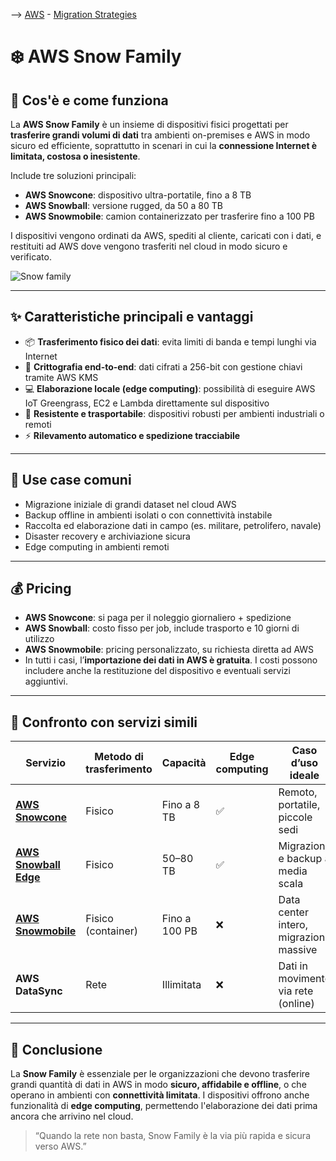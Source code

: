 --> [AWS](AWS.md)  -  [Migration Strategies](AWS-Migration-Strategies.md)
# ❄️ AWS Snow Family

## 📘 Cos'è e come funziona

La **AWS Snow Family** è un insieme di dispositivi fisici progettati per **trasferire grandi volumi di dati** tra ambienti on-premises e AWS in modo sicuro ed efficiente, soprattutto in scenari in cui la **connessione Internet è limitata, costosa o inesistente**.

Include tre soluzioni principali:
- **AWS Snowcone**: dispositivo ultra-portatile, fino a 8 TB
- **AWS Snowball**: versione rugged, da 50 a 80 TB
- **AWS Snowmobile**: camion containerizzato per trasferire fino a 100 PB

I dispositivi vengono ordinati da AWS, spediti al cliente, caricati con i dati, e restituiti ad AWS dove vengono trasferiti nel cloud in modo sicuro e verificato.

![Snow family](snow.png)

---

## ✨ Caratteristiche principali e vantaggi

- 📦 **Trasferimento fisico dei dati**: evita limiti di banda e tempi lunghi via Internet
- 🔐 **Crittografia end-to-end**: dati cifrati a 256-bit con gestione chiavi tramite AWS KMS
- 💻 **Elaborazione locale (edge computing)**: possibilità di eseguire AWS IoT Greengrass, EC2 e Lambda direttamente sul dispositivo
- 🚚 **Resistente e trasportabile**: dispositivi robusti per ambienti industriali o remoti
- ⚡ **Rilevamento automatico e spedizione tracciabile**

---

## 🚀 Use case comuni

- Migrazione iniziale di grandi dataset nel cloud AWS
- Backup offline in ambienti isolati o con connettività instabile
- Raccolta ed elaborazione dati in campo (es. militare, petrolifero, navale)
- Disaster recovery e archiviazione sicura
- Edge computing in ambienti remoti

---

## 💰 Pricing

- **AWS Snowcone**: si paga per il noleggio giornaliero + spedizione
- **AWS Snowball**: costo fisso per job, include trasporto e 10 giorni di utilizzo
- **AWS Snowmobile**: pricing personalizzato, su richiesta diretta ad AWS
- In tutti i casi, l’**importazione dei dati in AWS è gratuita**. I costi possono includere anche la restituzione del dispositivo e eventuali servizi aggiuntivi.

---

## 🔄 Confronto con servizi simili

| Servizio            | Metodo di trasferimento | Capacità         | Edge computing | Caso d’uso ideale                      |
|---------------------|-------------------------|------------------|----------------|----------------------------------------|
| **[AWS Snowcone](AWS-Snowcone.md)**    | Fisico                  | Fino a 8 TB      | ✅              | Remoto, portatile, piccole sedi        |
| **[AWS Snowball Edge](AWS-Snowball-Edge.md)**    | Fisico                  | 50–80 TB         | ✅              | Migrazioni e backup a media scala      |
| **[AWS Snowmobile](AWS-Snowmobile.md)**  | Fisico (container)      | Fino a 100 PB    | ❌              | Data center intero, migrazioni massive |
| **AWS DataSync**    | Rete                    | Illimitata       | ❌              | Dati in movimento via rete (online)    |

---

## 📌 Conclusione

La **Snow Family** è essenziale per le organizzazioni che devono trasferire grandi quantità di dati in AWS in modo **sicuro, affidabile e offline**, o che operano in ambienti con **connettività limitata**. I dispositivi offrono anche funzionalità di **edge computing**, permettendo l'elaborazione dei dati prima ancora che arrivino nel cloud.

> “Quando la rete non basta, Snow Family è la via più rapida e sicura verso AWS.”

